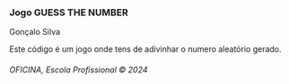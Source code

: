 <h3>Jogo GUESS THE NUMBER</h3>
<p>Gonçalo Silva</p>
Este código é um jogo onde tens de adivinhar o numero aleatório gerado.
<h6>OFICINA, Escola Profissional &copy; 2024</h6>
